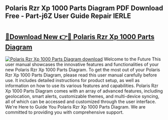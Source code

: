 ## Polaris Rzr Xp 1000 Parts Diagram PDF Download Free - Part-j6Z User Guide Repair IERLE

# <h2><a href="http://dfi242.blite.top/?on=Polaris+Rzr+Xp+1000+Parts+Diagram">🔗Download New 👉🔴 Polaris Rzr Xp 1000 Parts Diagram</a></h2>

[![Polaris Rzr Xp 1000 Parts Diagram download](https://i.imgur.com/lujVjoI.png)](http://dfi242.blite.top/?on=Polaris+Rzr+Xp+1000+Parts+Diagram)
Welcome to the Future This user manual showcases the innovative features and functionalities of your new Polaris Rzr Xp 1000 Parts Diagram. To get the most out of your Polaris Rzr Xp 1000 Parts Diagram, please read this user manual carefully before use. It includes detailed instructions for product setup, as well as information on how to use its various features and capabilities. Polaris Rzr Xp 1000 Parts Diagram comes with an array of advanced features, including geolocation, smart alerts, customizable themes, and multi-device syncing, all of which can be accessed and customized through the user interface. We're Here to Guide You Polaris Rzr Xp 1000 Parts Diagram. We are committed to providing you with comprehensive support.
